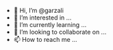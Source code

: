 - 👋 Hi, I’m @garzali
- 👀 I’m interested in ...
- 🌱 I’m currently learning ...
- 💞️ I’m looking to collaborate on ...
- 📫 How to reach me ...

<!---
garzali/garzali is a ✨ special ✨ repository because its `README.md` (this file) appears on your GitHub profile.
You can click the Preview link to take a look at your changes.
--->
